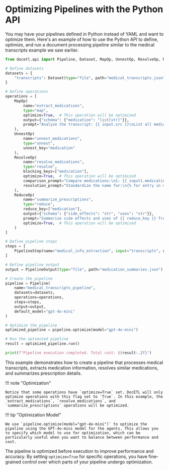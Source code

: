 # Optimizing Pipelines with the Python API

You may have your pipelines defined in Python instead of YAML and want to optimize them. Here's an example of how to use the Python API to define, optimize, and run a document processing pipeline similar to the medical transcripts example we saw earlier.

```python
from docetl.api import Pipeline, Dataset, MapOp, UnnestOp, ResolveOp, ReduceOp, PipelineStep, PipelineOutput

# Define datasets
datasets = {
    "transcripts": Dataset(type="file", path="medical_transcripts.json"),
}

# Define operations
operations = [
    MapOp(
        name="extract_medications",
        type="map",
        optimize=True,  # This operation will be optimized
        output={"schema": {"medication": "list[str]"}},
        prompt="Analyze the transcript: {{ input.src }}\nList all medications mentioned.",
    ),
    UnnestOp(
        name="unnest_medications",
        type="unnest",
        unnest_key="medication"
    ),
    ResolveOp(
        name="resolve_medications",
        type="resolve",
        blocking_keys=["medication"],
        optimize=True,  # This operation will be optimized
        comparison_prompt="Compare medications:\n1: {{ input1.medication }}\n2: {{ input2.medication }}\nAre these the same or closely related?",
        resolution_prompt="Standardize the name for:\n{% for entry in matched_entries %}\n- {{ entry.medication }}\n{% endfor %}"
    ),
    ReduceOp(
        name="summarize_prescriptions",
        type="reduce",
        reduce_key=["medication"],
        output={"schema": {"side_effects": "str", "uses": "str"}},
        prompt="Summarize side effects and uses of {{ reduce_key }} from:\n{% for value in values %}\nTranscript {{ loop.index }}: {{ value.src }}\n{% endfor %}",
        optimize=True,  # This operation will be optimized
    )
]

# Define pipeline steps
steps = [
    PipelineStep(name="medical_info_extraction", input="transcripts", operations=["extract_medications", "unnest_medications", "resolve_medications", "summarize_prescriptions"])
]

# Define pipeline output
output = PipelineOutput(type="file", path="medication_summaries.json")

# Create the pipeline
pipeline = Pipeline(
    name="medical_transcripts_pipeline",
    datasets=datasets,
    operations=operations,
    steps=steps,
    output=output,
    default_model="gpt-4o-mini"
)

# Optimize the pipeline
optimized_pipeline = pipeline.optimize(model="gpt-4o-mini")

# Run the optimized pipeline
result = optimized_pipeline.run()

print(f"Pipeline execution completed. Total cost: ${result:.2f}")
```

This example demonstrates how to create a pipeline that processes medical transcripts, extracts medication information, resolves similar medications, and summarizes prescription details.

!!! note "Optimization"

    Notice that some operations have `optimize=True` set. DocETL will only optimize operations with this flag set to `True`. In this example, the `extract_medications`, `resolve_medications`, and `summarize_prescriptions` operations will be optimized.

!!! tip "Optimization Model"

    We use `pipeline.optimize(model="gpt-4o-mini")` to optimize the pipeline using the GPT-4o-mini model for the agents. This allows you to specify which model to use for optimization, which can be particularly useful when you want to balance between performance and cost.

The pipeline is optimized before execution to improve performance and accuracy. By setting `optimize=True` for specific operations, you have fine-grained control over which parts of your pipeline undergo optimization.
